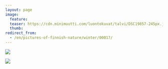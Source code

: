 ```yaml
---
layout: page
image:
  feature:
  teaser: https://cdn.minimuutti.com/luontokuvat/talvi/DSC19857-245px.jpg
  thumb:
redirect_from:
  - /en/pictures-of-finnish-nature/winter/00017/
---
```


![](https://cdn.minimuutti.com/luontokuvat/talvi/DSC19847-800px.jpg)

![](https://cdn.minimuutti.com/luontokuvat/talvi/DSC19857-800px.jpg)
